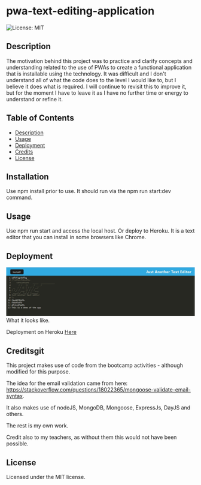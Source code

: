 # pwa-text-editing-application

![License: MIT](https://img.shields.io/badge/License-MIT-yellow.svg)

## Description

The motivation behind this project was to practice and clarify concepts and understanding related to the use of PWAs to create a functional application that is installable using the technology. It was difficult and I don't understand all of what the code does to the level I would like to, but I believe it does what is required. I will continue to revisit this to improve it, but for the moment I have to leave it as I have no further time or energy to understand or refine it. 

## Table of Contents

- [Description](#description)
- [Usage](#usage)
- [Deployment](#deployment)
- [Credits](#credits)
- [License](#license)


## Installation

Use npm install prior to use.
It should run via the npm run start:dev command. 

## Usage

Use npm run start and access the local host. Or deploy to Heroku.
It is a text editor that you can install in some browsers like Chrome.

## Deployment

![screenshot](./assets/screen.jpg)
What it looks like.

Deployment on Heroku [Here](https://limitless-peak-94119.herokuapp.com/)

## Creditsgit 

This project makes use of code from the bootcamp activities - although modified for this purpose.

The idea for the email validation came from here: https://stackoverflow.com/questions/18022365/mongoose-validate-email-syntax.

It also makes use of nodeJS, MongoDB, Mongoose, ExpressJs, DayJS and others.

The rest is my own work.

Credit also to my teachers, as without them this would not have been possible.

## License

Licensed under the MIT license.
